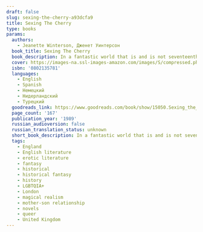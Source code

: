 ```yaml
---
draft: false
slug: sexing-the-cherry-a93dcfa9
title: Sexing The Cherry
type: books
params:
  authors:
    - Jeanette Winterson, Дженет Уинтерсон
  book_title: Sexing The Cherry
  book_description: In a fantastic world that is and is not seventeenth-century England, a baby is found floating in the Thames. The child, Jordan, is rescued by Dog Woman and grows up to travel the world like Gulliver, though he finds that the world’s most curious oddities come from his own mind. Winterson leads the reader from discussions on the nature of time to Jordan’s fascination with journeys concealed within other journeys, all with a dizzying speed that shoots the reader from epiphany to shimmering epiphany.
  cover: https://images-na.ssl-images-amazon.com/images/S/compressed.photo.goodreads.com/books/1328824090i/15050.jpg
  isbn: '0802135781'
  languages:
    - English
    - Spanish
    - Немецкий
    - Нидерландский
    - Турецкий
  goodreads_link: https://www.goodreads.com/book/show/15050.Sexing_the_Cherry
  page_count: '167'
  publication_year: '1989'
  russian_audioversion: false
  russian_translation_status: unknown
  short_book_description: In a fantastic world that is and is not seventeenth-century England, a baby is found floating in the Thames. The child, Jordan, is rescued by Dog Woman and grows up to travel the world like...
  tags:
    - England
    - English literature
    - erotic literature
    - fantasy
    - historical
    - historical fantasy
    - history
    - LGBTQIA+
    - London
    - magical realism
    - mother-son relationship
    - novels
    - queer
    - United Kingdom
---
```


